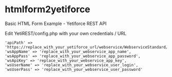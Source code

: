 # htmlform2yetiforce
Basic HTML Form Example - Yetiforce REST API

Edit YetiREST/config.php with your own credentials / URL

	'apiPath' => 'https://replace_with_your_yetiforce_url/webservice/WebserviceStandard/',
	'wsAppName' => 'replace_with_your_webservice_app_name',
	'wsAppPass' => 'replace_with_your_webservice_app_password',
	'wsApiKey' => 'replace_with_your_webservice_app_key',
	'wsUserName' => 'replace_with_your_webservice_user_login',
	'wsUserPass' => 'replace_with_your_webservice_user_password'
